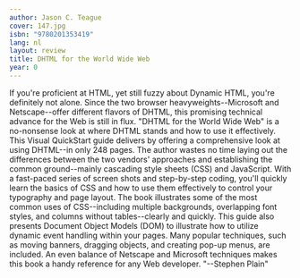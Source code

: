 ```yaml
---
author: Jason C. Teague
cover: 147.jpg
isbn: "9780201353419"
lang: nl
layout: review
title: DHTML for the World Wide Web
year: 0
---
```


If you're proficient at HTML, yet still fuzzy about Dynamic HTML, you're definitely not alone. Since the two browser heavyweights--Microsoft and Netscape--offer different flavors of DHTML, this promising technical advance for the Web is still in flux. "DHTML for the World Wide Web" is a no-nonsense look at where DHTML stands and how to use it effectively.
This Visual QuickStart guide delivers by offering a comprehensive look at using DHTML--in only 248 pages. The author wastes no time laying out the differences between the two vendors' approaches and establishing the common ground--mainly cascading style sheets (CSS) and JavaScript. With a fast-paced series of screen shots and step-by-step coding, you'll quickly learn the basics of CSS and how to use them effectively to control your typography and page layout. The book illustrates some of the most common uses of CSS--including multiple backgrounds, overlapping font styles, and columns without tables--clearly and quickly.
This guide also presents Document Object Models (DOM) to illustrate how to utilize dynamic event handling within your pages. Many popular techniques, such as moving banners, dragging objects, and creating pop-up menus, are included. An even balance of Netscape and Microsoft techniques makes this book a handy reference for any Web developer. "--Stephen Plain"
